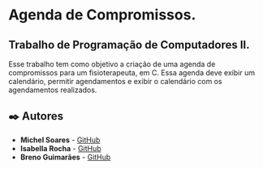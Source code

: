 # Agenda de Compromissos.
## Trabalho de Programação de Computadores II.

Esse trabalho tem como objetivo a criação de uma agenda de compromissos para um fisioterapeuta, em C. Essa agenda deve exibir um calendário, permitir agendamentos e exibir o calendário com os agendamentos realizados.

## ✒️ Autores

* **Michel Soares** - [GitHub](https://github.com/UNI-MichelSoares)
* **Isabella Rocha** - [GitHub](https://github.com/Iswb04)
* **Breno Guimarães** - [GitHub](https://github.com/bgpereiraS)

